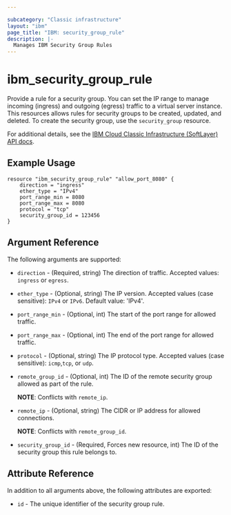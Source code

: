 ```yaml
---

subcategory: "Classic infrastructure"
layout: "ibm"
page_title: "IBM: security_group_rule"
description: |-
  Manages IBM Security Group Rules
---
```


# ibm\_security_group_rule

Provide a rule for a security group. You can set the IP range to manage incoming (ingress) and outgoing (egress) traffic to a virtual server instance. This resources allows rules for security groups to be created, updated, and deleted. To create the security group, use the `security_group` resource.

For additional details, see the [IBM Cloud Classic Infrastructure (SoftLayer) API docs](http://sldn.softlayer.com/reference/datatypes/SoftLayer_Network_SecurityGroup_Rule).

## Example Usage

```
resource "ibm_security_group_rule" "allow_port_8080" {
    direction = "ingress"
    ether_type = "IPv4"
    port_range_min = 8080
    port_range_max = 8080
    protocol = "tcp"
    security_group_id = 123456
}
```

## Argument Reference

The following arguments are supported:

* `direction` - (Required, string) The direction of traffic. Accepted values: `ingress` or `egress`.
* `ether_type` - (Optional, string) The IP version. Accepted values  (case sensitive): `IPv4` or `IPv6`. Default value: 'IPv4'.
* `port_range_min` - (Optional, int) The start of the port range for allowed traffic.
* `port_range_max` - (Optional, int) The end of the port range for allowed traffic.
* `protocol` - (Optional, string) The IP protocol type. Accepted values (case sensitive): `icmp`,`tcp`, or `udp`.
* `remote_group_id` - (Optional, int) The ID of the remote security group allowed as part of the rule.  

    **NOTE**: Conflicts with `remote_ip`.
* `remote_ip` - (Optional, string) The CIDR or IP address for allowed connections.  

    **NOTE**: Conflicts with `remote_group_id`.
* `security_group_id` - (Required, Forces new resource, int) The ID of the security group this rule belongs to.

## Attribute Reference

In addition to all arguments above, the following attributes are exported:

* `id` - The unique identifier of the security group rule.
